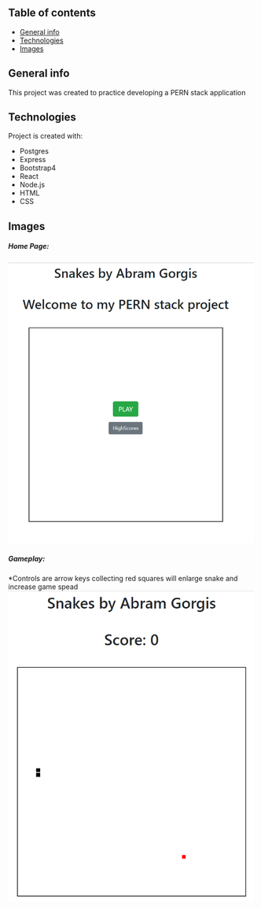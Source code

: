 ## Table of contents
* [General info](#general-info)
* [Technologies](#technologies)
* [Images](#images)

## General info
This project was created to practice developing a PERN stack application
	
## Technologies
Project is created with:
* Postgres
* Express
* Bootstrap4
* React
* Node.js
* HTML
* CSS

## Images
##### Home Page:

<img src= "images/Capture.PNG" width="500">

##### Gameplay:
*Controls are arrow keys collecting red squares will enlarge snake and increase game spead
<img src= "images/Capture7.PNG" width="500">
